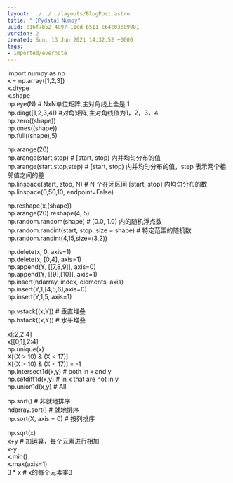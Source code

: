 ```yaml
---
layout: ../../../layouts/BlogPost.astro
title: "【Pydata】Numpy"
uuid: c16f7b52-4897-11ed-b511-e64c03c09981
version: 2
created: Sun, 13 Jun 2021 14:32:52 +0000
tags:
- imported/evernote
---
```


import numpy as np\
x = np.array(\[1,2,3\])\
x.dtype\
x.shape\
np.eye(N) # NxN单位矩阵,主对角线上全是 1\
np.diag(\[1,2,3,4\]) #对角矩阵,主对角线值为1，2，3，4\
np.zero((shape))\
np.ones((shape))\
np.full((shape),5)

np.arange(20)\
np.arange(start,stop) # \[start, stop) 内并均匀分布的值\
np.arange(start,stop,step) # \[start, stop) 内并均匀分布的值，step 表示两个相邻值之间的差\
np.linspace(start, stop, N) # N 个在闭区间 \[start, stop\] 内均匀分布的数\
np.linspace(0,50,10, endpoint=False)

np.reshape(x,(shape))\
np.arange(20).reshape(4, 5)\
np.random.random(shape) # \[0.0, 1.0) 内的随机浮点数\
np.random.randint(start, stop, size = shape) # 特定范围的随机数\
np.random.randint(4,15,size=(3,2))

np.delete(x, 0, axis=1)\
np.delete(x, \[0,4\], axis=1)\
np.append(Y, \[\[7,8,9\]\], axis=0)\
np.append(Y, \[\[9\],\[10\]\], axis=1)\
np.insert(ndarray, index, elements, axis)\
np.insert(Y,1,\[4,5,6\],axis=0)\
np.insert(Y,1,5, axis=1)

np.vstack((x,Y)) # 垂直堆叠\
np.hstack((x,Y)) # 水平堆叠

x\[:2,2:4\]\
x\[\[0,1\],2:4\]\
np.unique(x)\
X\[(X > 10) & (X < 17)\]\
X\[(X > 10) & (X < 17)\] = -1\
np.intersect1d(x,y) # both in x and y\
np.setdiff1d(x,y) # in x that are not in y\
np.union1d(x,y) # All

np.sort() # 非就地排序\
ndarray.sort() # 就地排序\
np.sort(X, axis = 0) # 按列排序

np.sqrt(x)\
x+y # 加运算，每个元素进行相加\
x-y\
x.min()\
x.max(axis=1)\
3 \* x # x的每个元素乘3